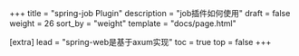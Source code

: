 +++
title = "spring-job Plugin"
description = "job插件如何使用"
draft = false
weight = 26
sort_by = "weight"
template = "docs/page.html"

[extra]
lead = "spring-web是基于axum实现"
toc = true
top = false
+++